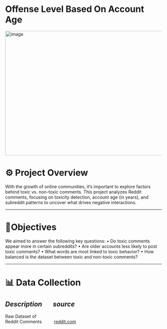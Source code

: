 
# Offense Level Based On Account Age


<img width="600" height="400" alt="image" src="https://github.com/user-attachments/assets/485a1bbb-f78d-403a-be58-f2495fec81b6" />

<br/>

# ⚙ Project Overview
With the growth of online communities, it’s important to explore factors behind toxic vs. non-toxic comments.
This project analyzes Reddit comments, focusing on toxicity detection, account age (in years), and subreddit patterns to uncover what drives negative interactions.

***

# 💎Objectives

We aimed to answer the following key questions:
	•	Do toxic comments appear more in certain subreddits?
	•	Are older accounts less likely to post toxic comments?
	•	What words are most linked to toxic behavior?
	•	How balanced is the dataset between toxic and non-toxic comments?

***

# 📊 Data Collection
*Description*  &nbsp;&nbsp; &nbsp;&nbsp; *source*
---
Raw Dataset of <br/>Reddit Comments  &nbsp;&nbsp;&nbsp;&nbsp; &nbsp; &nbsp; [reddit.com]([url](https://www.reddit.com/))
